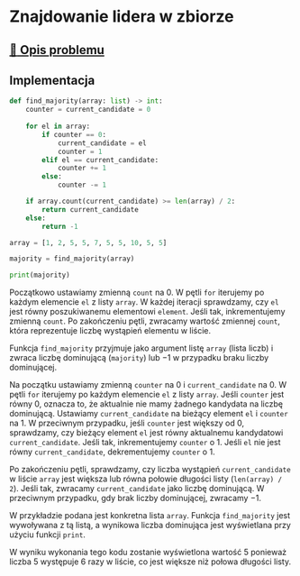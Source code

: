 # Znajdowanie lidera w zbiorze

## [:link: Opis problemu](../../../../algorithms/searching/majority.md)

## Implementacja

```python linenums="1"
def find_majority(array: list) -> int:
    counter = current_candidate = 0
    
    for el in array:
        if counter == 0:
            current_candidate = el
            counter = 1
        elif el == current_candidate:
            counter += 1
        else:
            counter -= 1

    if array.count(current_candidate) >= len(array) / 2:
        return current_candidate
    else:
        return -1

array = [1, 2, 5, 5, 7, 5, 5, 10, 5, 5]

majority = find_majority(array)

print(majority)
```

Początkowo ustawiamy zmienną `count` na $0$.
W pętli `for` iterujemy po każdym elemencie `el` z listy `array`.
W każdej iteracji sprawdzamy, czy `el` jest równy poszukiwanemu elementowi `element`. Jeśli tak, inkrementujemy zmienną `count`.
Po zakończeniu pętli, zwracamy wartość zmiennej `count`, która reprezentuje liczbę wystąpień elementu w liście.

Funkcja `find_majority` przyjmuje jako argument listę `array` (lista liczb) i zwraca liczbę dominującą (`majority`) lub $-1$ w przypadku braku liczby dominującej.

Na początku ustawiamy zmienną `counter` na $0$ i `current_candidate` na $0$.
W pętli `for` iterujemy po każdym elemencie `el` z listy `array`.
Jeśli `counter` jest równy $0$, oznacza to, że aktualnie nie mamy żadnego kandydata na liczbę dominującą. Ustawiamy `current_candidate` na bieżący element `el` i `counter` na $1$.
W przeciwnym przypadku, jeśli `counter` jest większy od $0$, sprawdzamy, czy bieżący element `el` jest równy aktualnemu kandydatowi `current_candidate`. Jeśli tak, inkrementujemy `counter` o $1$.
Jeśli `el` nie jest równy `current_candidate`, dekrementujemy `counter` o $1$.

Po zakończeniu pętli, sprawdzamy, czy liczba wystąpień `current_candidate` w liście `array` jest większa lub równa połowie długości listy (`len(array) / 2`). Jeśli tak, zwracamy `current_candidate` jako liczbę dominującą.
W przeciwnym przypadku, gdy brak liczby dominującej, zwracamy $-1$.

W przykładzie podana jest konkretna lista `array`. Funkcja `find_majority` jest wywoływana z tą listą, a wynikowa liczba dominująca jest wyświetlana przy użyciu funkcji `print`.

W wyniku wykonania tego kodu zostanie wyświetlona wartość $5$ ponieważ liczba $5$ występuje $6$ razy w liście, co jest większe niż połowa długości listy.
